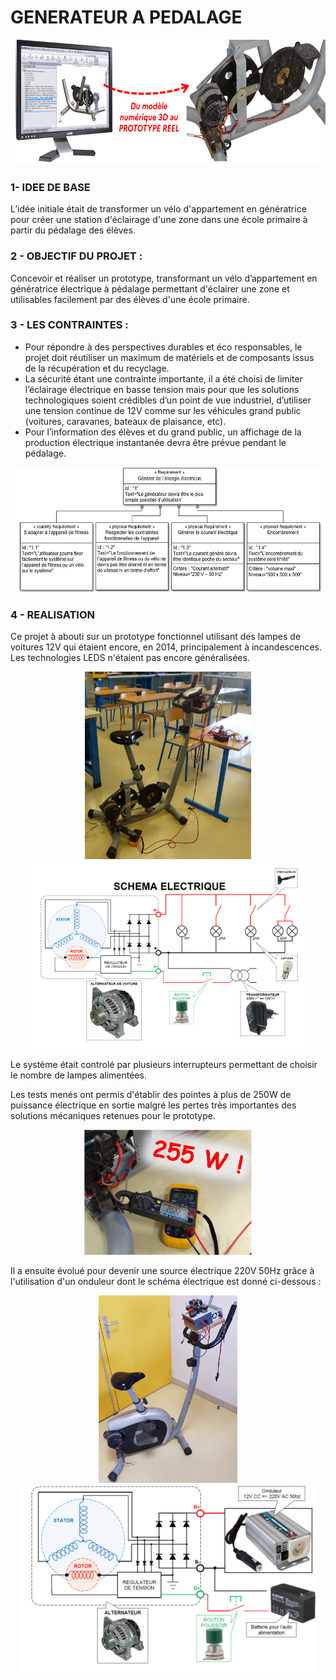 # GENERATEUR A PEDALAGE
<p align="center">
<img src="illustration.png" alt="Illustration" height=200>

### 1- IDEE DE BASE
L’idée initiale était de transformer un vélo d'appartement en génératrice pour créer une station d'éclairage d'une zone dans une école primaire à partir du pédalage des élèves.

### 2 - OBJECTIF DU PROJET :
Concevoir et réaliser un prototype, transformant un vélo d’appartement en génératrice électrique à pédalage permettant d'éclairer une zone et utilisables facilement par des élèves d'une école primaire.

### 3 - LES CONTRAINTES :
- Pour répondre à des perspectives durables et éco responsables, le projet doit réutiliser un maximum de matériels et de composants issus de la récupération et du recyclage.
- La sécurité étant une contrainte importante, il a été choisi de limiter l’éclairage électrique en basse tension mais pour que les solutions technologiques soient crédibles d’un point de vue industriel, d’utiliser une tension continue de 12V comme sur les véhicules grand public (voitures, caravanes, bateaux de plaisance, etc).
- Pour l’information des élèves et du grand public, un affichage de la production électrique instantanée devra être prévue pendant le pédalage.
<p align="center">
<img src="Diagramme exigences.png" alt="Diagrammes des exigences" height=200>

### 4 - REALISATION
Ce projet à abouti sur un prototype fonctionnel utilisant des lampes de voitures 12V qui étaient encore, en 2014, principalement à incandescences. Les technologies LEDS n'étaient pas encore généralisées.
<p align="center">
<img src="Prototype V1.JPG" alt="Proto V1" height=300> <img src="Schéma électrique proto V1.png" alt="schéma Proto V1" height=300>

Le système était controlé par plusieurs interrupteurs permettant de choisir le nombre de lampes alimentées.
  

Les tests menés ont permis d'établir des pointes à plus de 250W de puissance électrique en sortie malgré les pertes très importantes des solutions mécaniques retenues pour le prototype.
<p align="center">
<img src="Test.png" alt="Tests" height=200>

Il a ensuite évolué pour devenir une source électrique 220V 50Hz grâce à l'utilisation d'un onduleur dont le schéma électrique est donné ci-dessous :

 <p align="center">
 <img src="Prototype V2.jpg" alt="proto V2" height=300> <img src="Schéma électrique.png" alt="Schéma électrique proto V2" height=300>
  

